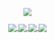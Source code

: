 <div align="center">
  <p>

  <a href="https://github.com/shenweichen">

  <img src="https://github-readme-stats.vercel.app/api?username=shenweichen&show_icons=true&theme=default&hide=contribs,issues" />

  </a>
  
  </p>

<a href="https://github.com/shenweichen/AlgoNotes">
  <img align="center" src="https://github-readme-stats.vercel.app/api/pin/?username=shenweichen&repo=algonotes&cache_seconds=18000&theme=default_repocard" />
</a>

<a href="https://github.com/shenweichen/GraphEmbedding">
  <img align="center" src="https://github-readme-stats.vercel.app/api/pin/?username=shenweichen&repo=graphembedding&cache_seconds=18000&theme=default_repocard" />
</a>

<a href="https://github.com/shenweichen/DeepCTR">
  <img align="center" src="https://github-readme-stats.vercel.app/api/pin/?username=shenweichen&repo=deepctr&cache_seconds=18000&theme=default_repocard" />
</a>

<a href="https://github.com/shenweichen/DeepMatch">
  <img align="center" src="https://github-readme-stats.vercel.app/api/pin/?username=shenweichen&repo=deepmatch&cache_seconds=18000&theme=default_repocard" />
</a>
 
</div>
